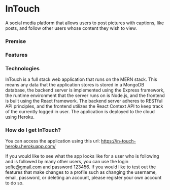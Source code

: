 # InTouch
A social media platform that allows users to post pictures with captions, like posts, and follow other users whose content they wish to view.

### Premise

### Features

### Technologies
InTouch is a full stack web application that runs on the MERN stack. This means any data that the application stores is stored in a MongoDB database, the backend server is implemented using the Express framework, the runtime environment that the server runs on is Node.js, and the frontend is built using the React framework. The backend server adheres to RESTful API principles, and the frontend utilizes the React Context API to keep track of the currently logged in user. The application is deployed to the cloud using Heroku.

### How do I get InTouch?
You can access the application using this url: https://in-touch-heroku.herokuapp.com/

If you would like to see what the app looks like for a user who is following and is followed by many other users, you can use the login sofie@gmail.com and password 123456. If you would like to test out the features that make changes to a profile such as changing the username, email, password, or deleting an account, please register your own account to do so.
